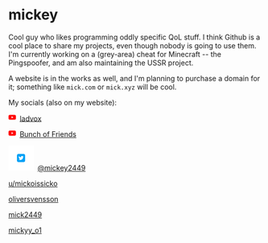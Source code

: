 # mickey

Cool guy who likes programming oddly specific QoL stuff. I think Github is a cool place to share my projects, even though nobody is going to use them.
I'm currently working on a (grey-area) cheat for Minecraft -- the Pingspoofer, and am also maintaining the USSR project.

A website is in the works as well, and I'm planning to purchase a domain for it; something like `mick.com` or `mick.xyz` will be cool.

My socials (also on my website):

<img src="yt.png" alt="YouTube Logo" width="14.5" height="14.5">&nbsp;&nbsp;[ladvox](https://www.youtube.com/channel/UCRuBals0-y1L6EOfu5Xw5iw)

<img src="yt.png" alt="YouTube Logo2" width="14.5" height="14.5">&nbsp;&nbsp;[Bunch of Friends](https://www.youtube.com/channel/UCRuBals0-y1L6EOfu5Xw5iw)

<img src="image.psd(1).png" alt="Twitter logo" width="50" height="50">&nbsp;&nbsp;[@mickey2449](https://twitter.com/mickey2449)

[u/mickoissicko](https://www.reddit.com/user/mickoissicko)

[oliversvensson](https://open.spotify.com/user/31hktpmjuod3bxq7ixg7vat5tuci)

[mick2449](https://steamcommunity.com/id/mick2449/)

[mickyy_o1](https://www.twitch.tv/mickyy_o1)
